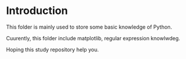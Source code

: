 # Introduction
This folder is mainly used to store some basic knowledge of Python.

Cuurently, this folder include matplotlib, regular expression knowlwdeg.

Hoping this study repository help you.
